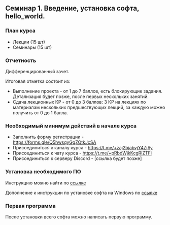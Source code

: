 ## Семинар 1. Введение, установка софта, hello_world.

### План курса
* Лекции (15 шт)
* Семинары (15 шт)

### Отчетность

Дифференцированный зачет.

Итоговая отметка состоит из:
* Выполнение проекта - от 1 до 7 баллов, есть блокирующие задания. Детализация будет позже, после первых нескольких занятий.
* Сдача лекционных КР - от 0 до 3 баллов: 3 КР на лекциях по материалам нескольких предшествующих лекций, за каждую можно получить от 0 до 1 балла.

### Необходимый минимум действий в начале курса 

* Заполнить форму регистрации - https://forms.gle/Q5hwsqyGgZQtkJcSA
* Присоединиться к каналу курса - https://t.me/+zaj2bjabvjY4ZjAy
* Присоединиться к чату курса - https://t.me/+pRbdWjkKcgRlZTFi
* Присоединиться к серверу Discord - [ссылка будет позже]

### Установка необходимого ПО

Инструкцию можно найти по [ссылке](https://gitlab.atp-fivt.org/courses-public/db2023-supplementary/global/-/tree/main/practice/docker/quickstart
)

Дополнение к инструкции по установке софта на Windows по [ссылке](https://docs.google.com/document/d/1A9cNEUDMBIdRCdO0BEo_tJmzLRrsh_rGdP1h02k0ypE/edit)


### Первая программа

После установки всего софта можно написать первую программу. 




